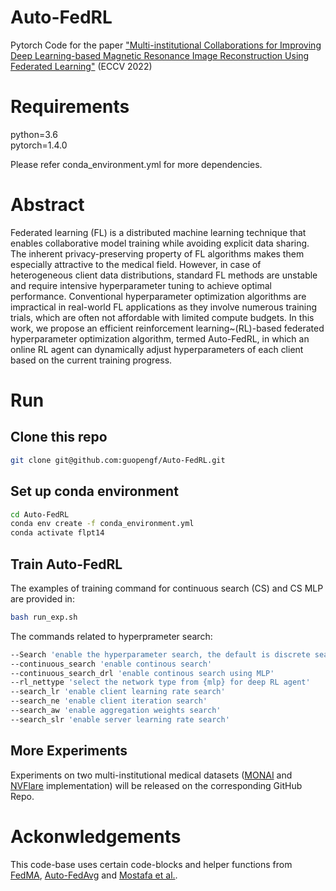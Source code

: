 # Auto-FedRL

Pytorch Code for the paper ["Multi-institutional Collaborations for Improving Deep Learning-based Magnetic
Resonance Image Reconstruction Using Federated Learning"]() (ECCV 2022) 


# Requirements

python=3.6\
pytorch=1.4.0

Please refer conda_environment.yml for more dependencies.

# Abstract

Federated learning (FL) is a distributed machine learning technique that enables collaborative model training while avoiding explicit data sharing. The inherent privacy-preserving property of FL algorithms makes them especially attractive to the medical field. However, in case of heterogeneous client data distributions, standard FL methods are unstable and require intensive hyperparameter tuning to achieve optimal performance. Conventional hyperparameter optimization algorithms are impractical in real-world FL applications as they involve numerous training trials, which are often not affordable with limited compute budgets. In this work, we propose an efficient reinforcement learning~(RL)-based federated hyperparameter optimization algorithm, termed Auto-FedRL, in which an online RL agent can dynamically adjust hyperparameters of each client based on the current training progress. 


# Run

## Clone this repo
```bash
git clone git@github.com:guopengf/Auto-FedRL.git
```
## Set up conda environment
```bash
cd Auto-FedRL
conda env create -f conda_environment.yml
conda activate flpt14
```

## Train Auto-FedRL

The examples of training command for continuous search (CS) and CS MLP are provided in:

```bash
bash run_exp.sh
```

The commands related to hyperprameter search:
```bash 
--Search 'enable the hyperparameter search, the default is discrete search'
--continuous_search 'enable continous search'
--continuous_search_drl 'enable continous search using MLP'
--rl_nettype 'select the network type from {mlp} for deep RL agent'
--search_lr 'enable client learning rate search'
--search_ne 'enable client iteration search'
--search_aw 'enable aggregation weights search'
--search_slr 'enable server learning rate search'
```

## More Experiments

Experiments on two multi-institutional medical datasets 
([MONAI](https://github.com/Project-MONAI/MONAI) 
and [NVFlare](https://github.com/NVIDIA/NVFlare) implementation) will be released on the corresponding GitHub Repo.

# Ackonwledgements

This code-base uses certain code-blocks and helper functions from [FedMA](https://github.com/IBM/FedMA), 
[Auto-FedAvg](https://arxiv.org/abs/2104.10195) and [Mostafa et al.](https://arxiv.org/abs/1912.13075).


